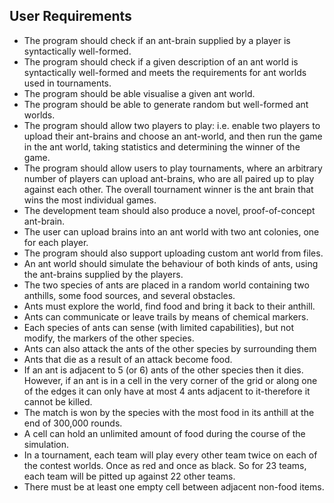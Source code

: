 ## User Requirements

- The program should check if an ant-brain supplied by a player is syntactically well-formed.
- The program should check if a given description of an ant world is syntactically well-formed and meets the requirements for ant worlds used in tournaments.
- The program should be able visualise a given ant world.
- The program should be able to generate random but well-formed ant worlds.
- The program should allow two players to play: i.e. enable two players to upload their ant-brains and choose an ant-world, and then run the game in the ant world, taking statistics and determining the winner of the game.
- The program should allow users to play tournaments, where an arbitrary number of players can upload ant-brains, who are all paired up to play against each other. The overall tournament winner is the ant brain that wins the most individual games.
- The development team should also produce a novel, proof-of-concept ant-brain.
- The user can upload brains into an ant world with two ant colonies, one for each player.
- The program should also support uploading custom ant world from files.
- An ant world should simulate the behaviour of both kinds of ants, using the ant-brains supplied by the players.
- The two species of ants are placed in a random world containing two anthills, some food sources, and several obstacles. 
- Ants must explore the world, find food and bring it back to their anthill. 
- Ants can communicate or leave trails by means of chemical markers.
- Each species of ants can sense (with limited capabilities), but not modify, the markers of the other species.
- Ants can also attack the ants of the other species by surrounding them
- Ants that die as a result of an attack become food.
- If an ant is adjacent to 5 (or 6) ants of the other species then it dies. However, if an ant is in a cell in the very corner of the grid or along one of the edges it can only have at most 4 ants adjacent to it-therefore it cannot be killed.
- The match is won by the species with the most food in its anthill at the end of 300,000 rounds.
- A cell can hold an unlimited amount of food during the course of the simulation.
- In a tournament, each team will play every other team twice on each of the contest worlds. Once as red and once as black. So for 23 teams, each team will be pitted up against 22 other teams.
- There must be at least one empty cell between adjacent non-food items.
